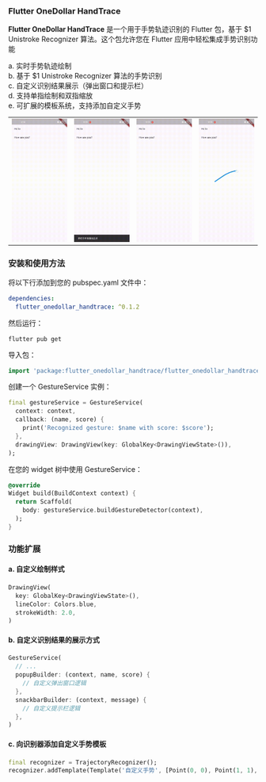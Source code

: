 ### Flutter OneDollar HandTrace
**Flutter OneDollar HandTrace** 是一个用于手势轨迹识别的 Flutter 包，基于 $1 Unistroke Recognizer 算法。这个包允许您在 Flutter 应用中轻松集成手势识别功能<br/>

a. 实时手势轨迹绘制<br/>
b. 基于 $1 Unistroke Recognizer 算法的手势识别<br/>
c. 自定义识别结果展示（弹出窗口和提示栏）<br/>
d. 支持单指绘制和双指缩放<br/>
e. 可扩展的模板系统，支持添加自定义手势<br/>

<table>
  <tr>
    <td><img src="./docs/wakeup.gif" alt="Wakeup" style="width: 100%;"></td>
    <td><img src="./docs/circle.gif" alt="Circle" style="width: 100%;"></td>
    <td><img src="./docs/check.gif" alt="Check" style="width: 100%;"></td>
    <td><img src="./docs/star.gif" alt="Star" style="width: 100%;"></td>
  </tr>
</table>

### 安装和使用方法

将以下行添加到您的 pubspec.yaml 文件中：

```yaml
dependencies:
  flutter_onedollar_handtrace: ^0.1.2
```

然后运行：

```
flutter pub get
```

导入包：

```dart
import 'package:flutter_onedollar_handtrace/flutter_onedollar_handtrace.dart';
```

创建一个 GestureService 实例：

```dart
final gestureService = GestureService(
  context: context,
  callback: (name, score) {
    print('Recognized gesture: $name with score: $score');
  },
  drawingView: DrawingView(key: GlobalKey<DrawingViewState>()),
);
```

在您的 widget 树中使用 GestureService：

```dart
@override
Widget build(BuildContext context) {
  return Scaffold(
    body: gestureService.buildGestureDetector(context),
  );
}
```
### 功能扩展

#### a. 自定义绘制样式

```dart
DrawingView(
  key: GlobalKey<DrawingViewState>(),
  lineColor: Colors.blue,
  strokeWidth: 2.0,
)
```

#### b. 自定义识别结果的展示方式

```dart
GestureService(
  // ...
  popupBuilder: (context, name, score) {
    // 自定义弹出窗口逻辑
  },
  snackbarBuilder: (context, message) {
    // 自定义提示栏逻辑
  },
)
```

#### c. 向识别器添加自定义手势模板

```dart
final recognizer = TrajectoryRecognizer();
recognizer.addTemplate(Template('自定义手势', [Point(0, 0), Point(1, 1), ...]));
```
